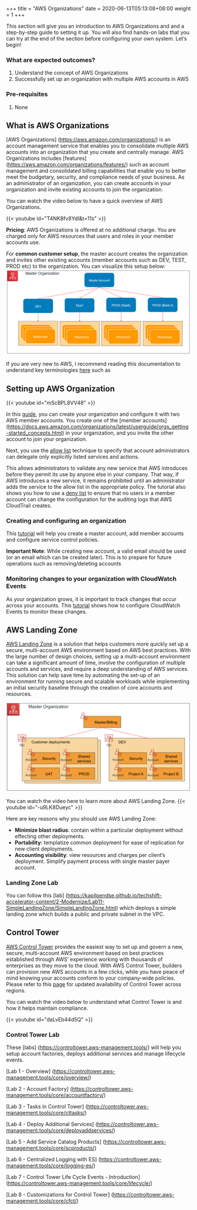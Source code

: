 +++
title = "AWS Organizations"
date =  2020-06-13T05:13:08+08:00
weight = 1
+++

This section will give you an introduction to AWS Organizations and and a step-by-step guide to setting it up. You will also find hands-on labs that you can try at the end of the section before configuring your own system. Let’s begin!

### What are expected outcomes?

1. Understand the concept of AWS Organizations
2. Successfully set up an organization with multiple AWS accounts in AWS

### Pre-requisites

1. None

## What is AWS Organizations

[AWS Organizations] (https://aws.amazon.com/organizations/) is an account management service that enables you to consolidate multiple AWS accounts into an organization that you create and centrally manage. AWS Organizations includes [features] (https://aws.amazon.com/organizations/features/) such as account management and consolidated billing capabilities that enable you to better meet the budgetary, security, and compliance needs of your business. As an administrator of an organization, you can create accounts in your organization and invite existing accounts to join the organization.

You can watch the video below to have a quick overview of AWS Organizations.

{{< youtube id="T4NK8fv8YdI&t=11s" >}}

**Pricing**: AWS Organizations is offered at no additional charge. You are charged only for AWS resources that users and roles in your member accounts use.

For **common customer setup**, the master account creates the organization and invites other existing accounts (member accounts such as DEV, TEST, PROD etc) to the organization. You can visualize this setup below:
![Basic organization setup](../img/AWSOrganization_basicSetup.png)

If you are very new to AWS, I recommend reading this documentation to understand key terminologies [here](https://docs.aws.amazon.com/organizations/latest/userguide/orgs_getting-started_concepts.html) such as

## Setting up AWS Organization

{{< youtube id="mScBPL8VV48" >}}

In this [guide](https://aws.amazon.com/premiumsupport/knowledge-center/get-started-organizations/), you can create your organization and configure it with two AWS member accounts. You create one of the [member accounts] (https://docs.aws.amazon.com/organizations/latest/userguide/orgs_getting-started_concepts.html) in your organization, and you invite the other account to join your organization. 

Next, you use the [allow list](https://docs.aws.amazon.com/organizations/latest/userguide/orgs_getting-started_concepts.html#allowlist) technique to specify that account administrators can delegate only explicitly listed services and actions. 

This allows administrators to validate any new service that AWS introduces before they permit its use by anyone else in your company. That way, if AWS introduces a new service, it remains prohibited until an administrator adds the service to the allow list in the appropriate policy. The tutorial also shows you how to use a [deny list](https://docs.aws.amazon.com/organizations/latest/userguide/orgs_getting-started_concepts.html#denylist) to ensure that no users in a member account can change the configuration for the auditing logs that AWS CloudTrail creates.

### Creating and configuring an organization

This [tutorial](https://docs.aws.amazon.com/organizations/latest/userguide/orgs_tutorials_basic.html) will help you create a master account, add member accounts and configure service control policies.

**Important Note**:
While creating new account, a valid email should be used (or an email which can be created later). This is to prepare for future operations such as removing/deleting accounts

### Monitoring changes to your organization with CloudWatch Events

As your organization grows, it is important to track changes that occur across your accounts. This [tutorial](https://docs.aws.amazon.com/organizations/latest/userguide/orgs_tutorials_cwe.html) shows how to configure CloudWatch Events to monitor these changes.

## AWS Landing Zone

[AWS Landing Zone](https://aws.amazon.com/answers/aws-landing-zone/) is a solution that helps customers more quickly set up a secure, multi-account AWS environment based on AWS best practices. With the large number of design choices, setting up a multi-account environment can take a significant amount of time, involve the configuration of multiple accounts and services, and require a deep understanding of AWS services. This solution can help save time by automating the set-up of an environment for running secure and scalable workloads while implementing an initial security baseline through the creation of core accounts and resources.

![Image: AWS Organizations accounts](../img/AWSOrganization_accounts.png)

You can watch the video here to learn more about AWS Landing Zone.
{{< youtube id="-u9LK8Dueyc" >}}

Here are key reasons why you should use AWS Landing Zone:

* **Minimize blast radius**: contain within a particular deployment without effecting other deployments.
* **Portability**: templatize common deployment for ease of replication for new client deployments.
* **Accounting visibility**: view resources and charges per client’s deployment. Simplify payment process with single master payer account.

### Landing Zone Lab 

You can follow this [lab] (https://kapilpendse.github.io/techshift-accelerator-content/2-Modernize/Lab11-SimpleLandingZone/SimpleLandingZone.html) which deploys a simple landing zone which builds a public and private subnet in the VPC.

## Control Tower

[AWS Control Tower](https://aws.amazon.com/controltower/) provides the easiest way to set up and govern a new, secure, multi-account AWS environment based on best practices established through AWS’ experience working with thousands of enterprises as they move to the cloud. With AWS Control Tower, builders can provision new AWS accounts in a few clicks, while you have peace of mind knowing your accounts conform to your company-wide policies. Please refer to this [page](https://aws.amazon.com/about-aws/global-infrastructure/regional-product-services/) for updated availability of Control Tower across regions.

You can watch the video below to understand what Control Tower is and how it helps maintain compliance.

{{< youtube id="daLvEb44d5Q" >}}

### Control Tower Lab 

These [labs] (https://controltower.aws-management.tools/) will help you setup account factories, deploys additional services and manage lifecycle events.

[Lab 1 - Overview] (https://controltower.aws-management.tools/core/overview/)

[Lab 2 - Account Factory] (https://controltower.aws-management.tools/core/accountfactory/)

[Lab 3 - Tasks in Control Tower] (https://controltower.aws-management.tools/core/cttasks/)

[Lab 4 - Deploy Additional Services] (https://controltower.aws-management.tools/core/deployaddservices/)

[Lab 5 - Add Service Catalog Products] (https://controltower.aws-management.tools/core/scproducts/)

[Lab 6 - Centralized Logging with ES] (https://controltower.aws-management.tools/core/logging-es/)

[Lab 7 - Control Tower Life Cycle Events - Introduction] (https://controltower.aws-management.tools/core/lifecycle/)

[Lab 8 - Customizations for Control Tower] (https://controltower.aws-management.tools/core/cfct/)
